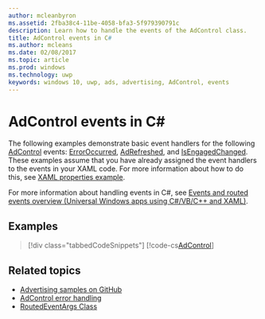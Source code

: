---author: mcleanbyronms.assetid: 2fba38c4-11be-4058-bfa3-5f979390791cdescription: Learn how to handle the events of the AdControl class.title: AdControl events in C#ms.author: mcleansms.date: 02/08/2017ms.topic: articlems.prod: windowsms.technology: uwpkeywords: windows 10, uwp, ads, advertising, AdControl, events---# AdControl events in C\# #  The following examples demonstrate basic event handlers for the following [AdControl](https://msdn.microsoft.com/library/windows/apps/microsoft.advertising.winrt.ui.adcontrol.aspx) events: [ErrorOccurred](https://msdn.microsoft.com/library/windows/apps/xaml/microsoft.advertising.winrt.ui.adcontrol.erroroccurred.aspx), [AdRefreshed](https://msdn.microsoft.com/library/windows/apps/xaml/microsoft.advertising.winrt.ui.adcontrol.adrefreshed.aspx), and [IsEngagedChanged](https://msdn.microsoft.com/library/windows/apps/xaml/microsoft.advertising.winrt.ui.adcontrol.isengagedchanged.aspx). These examples assume that you have already assigned the event handlers to the events in your XAML code. For more information about how to do this, see [XAML properties example](xaml-properties-example.md).For more information about handling events in C#, see [Events and routed events overview (Universal Windows apps using C#/VB/C++ and XAML)](http://msdn.microsoft.com/library/windows/apps/hh758286).## Examples> [!div class="tabbedCodeSnippets"][!code-cs[AdControl](./code/AdvertisingSamples/AdControlSamples/cs/MainPage.xaml.cs#EventHandlers)]## Related topics* [Advertising samples on GitHub](http://aka.ms/githubads)* [AdControl error handling](adcontrol-error-handling.md)* [RoutedEventArgs Class](http://msdn.microsoft.com/library/system.windows.routedeventargs.aspx)  